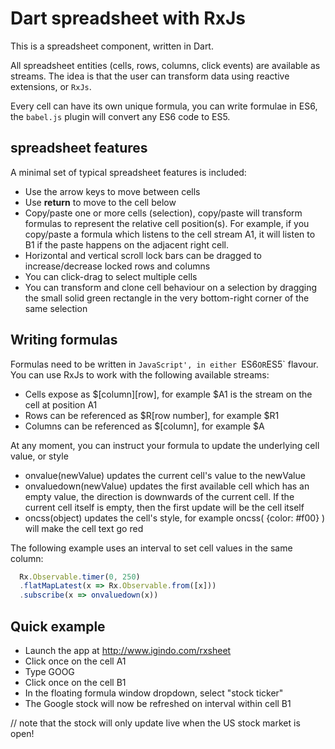 # Dart spreadsheet with RxJs

This is a spreadsheet component, written in Dart.

All spreadsheet entities (cells, rows, columns, click events) are available as streams.
The idea is that the user can transform data using reactive extensions, or `RxJs`.

Every cell can have its own unique formula,
you can write formulae in ES6, the `babel.js` plugin will convert any ES6 code to ES5.

## spreadsheet features

A minimal set of typical spreadsheet features is included:

* Use the arrow keys to move between cells
* Use **return** to move to the cell below
* Copy/paste one or more cells (selection), copy/paste will transform formulas to represent the relative cell position(s). For example, if you copy/paste a formula which listens to the cell stream A1, it will listen to B1 if the paste happens on the adjacent right cell.
* Horizontal and vertical scroll lock bars can be dragged to increase/decrease locked rows and columns
* You can click-drag to select multiple cells
* You can transform and clone cell behaviour on a selection by dragging the small solid green rectangle in the very bottom-right corner of the same selection

## Writing formulas

Formulas need to be written in `JavaScript', in either `ES6` OR `ES5` flavour.
You can use RxJs to work with the following available streams:

* Cells expose as $[column][row], for example $A1 is the stream on the cell at position A1
* Rows can be referenced as $R[row number], for example $R1
* Columns can be referenced as $[column], for example $A

At any moment, you can instruct your formula to update the underlying cell value, or style

* onvalue(newValue) updates the current cell's value to the newValue
* onvaluedown(newValue) updates the first available cell which has an empty value, the direction is downwards of the current cell. If the current cell itself is empty, then the first update will be the cell itself
* oncss(object) updates the cell's style, for example oncss( {color: #f00} ) will make the cell text go red

The following example uses an interval to set cell values in the same column:

```javascript
  Rx.Observable.timer(0, 250)
  .flatMapLatest(x => Rx.Observable.from([x]))
  .subscribe(x => onvaluedown(x))
```

## Quick example

* Launch the app at http://www.igindo.com/rxsheet
* Click once on the cell A1
* Type GOOG
* Click once on the cell B1
* In the floating formula window dropdown, select "stock ticker"
* The Google stock will now be refreshed on interval within cell B1

// note that the stock will only update live when the US stock market is open!
